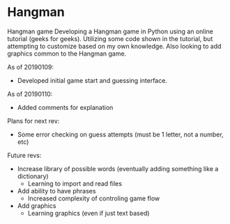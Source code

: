 # Hangman
Hangman game
Developing a Hangman game in Python using an online tutorial (geeks for geeks). Utilizing some code shown in the tutorial, 
but attempting to customize based on my own knowledge. Also looking to add graphics common to the Hangman game.

As of 20190109:
- Developed initial game start and guessing interface.

As of 20190110:
- Added comments for explanation

Plans for next rev:
- Some error checking on guess attempts (must be 1 letter, not a number, etc)

Future revs:
- Increase library of possible words (eventually adding something like a dictionary)
  * Learning to import and read files
- Add ability to have phrases
  * Increased complexity of controling game flow
- Add graphics
  * Learning graphics (even if just text based)
